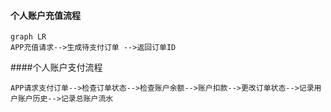 #### 个人账户充值流程

```
graph LR
APP充值请求-->生成待支付订单 -->返回订单ID

```

####个人账户支付流程
```
APP请求支付订单-->检查订单状态-->检查账户余额-->账户扣款-->更改订单状态-->记录用户账户历史-->记录总账户流水
```
